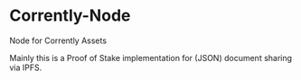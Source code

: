 # Corrently-Node
Node for Corrently Assets

Mainly this is a Proof of Stake implementation for (JSON) document sharing via IPFS.
